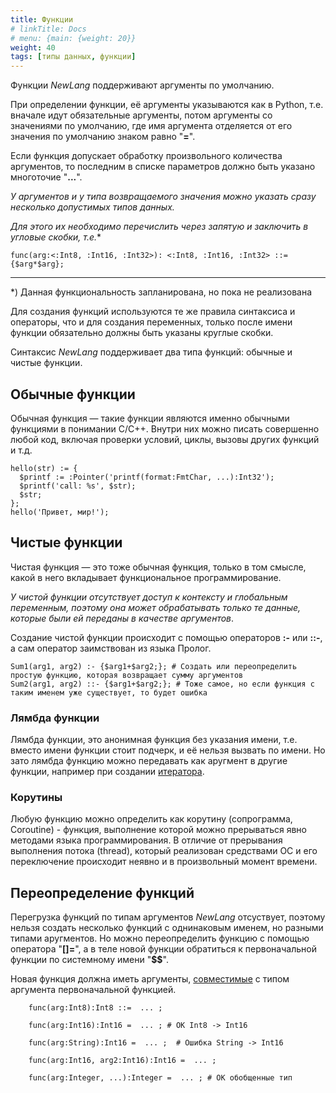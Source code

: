 ```yaml
---
title: Функции
# linkTitle: Docs
# menu: {main: {weight: 20}}
weight: 40
tags: [типы данных, функции]
---
```



Функции *NewLang* поддерживают аргументы по умолчанию. 

При определении функции, её аргументы указываются как в Python, т.е. вначале идут обязательные аргументы, потом аргументы со значениями по умолчанию, 
где имя аргумента отделяется от его значения по умолчанию знаком равно "**=**". 

Если функция допускает обработку произвольного количества аргументов, то последним в списке параметров должно быть указано многоточие "**...**".

*У аргументов и у типа возвращаемого значения можно указать сразу несколько допустимых типов данных.* 

*Для этого их необходимо перечислить через запятую и заключить в угловые скобки, т.е.**
```
func(arg:<:Int8, :Int16, :Int32>): <:Int8, :Int16, :Int32> ::= {$arg*$arg};
```
---
*) Данная функциональность запланирована, но пока не реализована



Для создания функций используются те же правила синтаксиса и операторы, что и для создания переменных, только после имени функции обязательно должны быть указаны круглые скобки.

Синтаксис *NewLang* поддерживает два типа функций: обычные и чистые функции.

## Обычные функции

Обычная функция — такие функции являются именно обычными функциями в понимании С/С++. Внутри них можно писать совершенно любой код, включая проверки условий, циклы, вызовы других функций и т.д.

```
hello(str) := { 
  $printf := :Pointer('printf(format:FmtChar, ...):Int32');
  $printf('call: %s', $str);
  $str;
};
hello('Привет, мир!');
```

## Чистые функции

Чистая функция — это тоже обычная функция, только в том смысле, какой в него вкладывает функциональное программирование. 

*У чистой функции отсутствует доступ к контексту и глобальным переменным, поэтому она может обрабатывать только те данные, 
которые были ей переданы в качестве аргументов*.

Создание чистой функции происходит с помощью операторов **:-** или **::-**, а сам оператор заимствован из языка Пролог. 

```
Sum1(arg1, arg2) :- {$arg1+$arg2;}; # Создать или переопределить простую функцию, которая возвращает сумму аргументов
Sum2(arg1, arg2) ::- {$arg1+$arg2;}; # Тоже самое, но если функция с таким именем уже существует, то будет ошибка
```

### Лямбда функции

Лямбда функции, это анонимная функция без указания имени, т.е. вместо имени функции стоит подчерк, и её нельзя вызвать по имени.
Но зато лямбда функцию можно передавать как аругмент в другие функции, например при создании [итератора](/ru/docs/types/iter/).


### Корутины 

Любую функцию можно определить как корутину (сопрограмма, Coroutine) - функция, выполнение которой можно прерываться явно методами языка программирования. 
В отличие от прерывания выполнения потока (thread), который реализован средствами ОС и его переключение происходит неявно и в произвольный момент времени.


## Переопределение функций

Перегрузка функций по типам аргументов *NewLang* отсуствует, поэтому нельзя создать несколько функций с однинаковым именем, но разными типами аругментов. 
Но можно переопределить функцию с помощью оператора "**[]=**", а в теле новой функции обратиться к первоначальной функции по системному имени "**$$**".

Новая функция должна иметь аргументы, [совместимые](/ru/docs/types/generics/) с типом аргумента первоначальной функцией.

```
    func(arg:Int8):Int8 ::=  ... ;

    func(arg:Int16):Int16 =  ... ; # ОК Int8 -> Int16

    func(arg:String):Int16 =  ... ;  # Ошибка String -> Int16

    func(arg:Int16, arg2:Int16):Int16 =  ... ;

    func(arg:Integer, ...):Integer =  ... ; # ОК обобщенные тип
```



